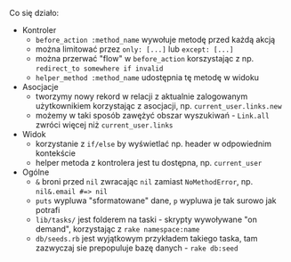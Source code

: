 Co się działo:

- Kontroler
  - `before_action :method_name` wywołuje metodę przed każdą akcją
  - można limitować przez `only: [...]` lub `except: [...]`
  - można przerwać "flow" w `before_action` korszystając z np. `redirect_to somewhere if invalid`
  - `helper_method :method_name` udostępnia tę metodę w widoku
- Asocjacje
  - tworzymy nowy rekord w relacji z aktualnie zalogowanym użytkownikiem korzystając z asocjacji, np. `current_user.links.new`
  - możemy w taki sposób zawężyć obszar wyszukiwań - `Link.all` zwróci więcej niż `current_user.links`
- Widok
  - korzystanie z `if/else` by wyświetlać np. header w odpowiednim kontekście
  - helper metoda z kontrolera jest tu dostępna, np. `current_user`
- Ogólne
  - `&` broni przed `nil` zwracając `nil` zamiast `NoMethodError`, np. `nil&.email #=> nil`
  - `puts` wypluwa "sformatowane" dane, `p` wypluwa je tak surowo jak potrafi
  - `lib/tasks/` jest folderem na taski - skrypty wywoływane "on demand", korzystając z `rake namespace:name`
  - `db/seeds.rb` jest wyjątkowym przykładem takiego taska, tam zazwyczaj sie prepopuluje bazę danych - `rake db:seed`
